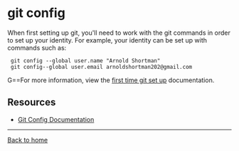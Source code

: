 # git config
When first setting up git, you'll need to work with the git commands in order to set up your identity.
For example, your identity can be set up with commands such as:
```
 git config --global user.name "Arnold Shortman"
 git config--global user.email arnoldshortman202@gmail.com
 ```
 G==For more information, view the [first time git set up](https://git-scm-book/en/v2/Getting-Started-First-Time-Git-Setup) documentation.
 ## Resources
 - [Git Config Documentation](https://git-scm/docs/git-config)
 ---
 [Back to home](../README.md)
